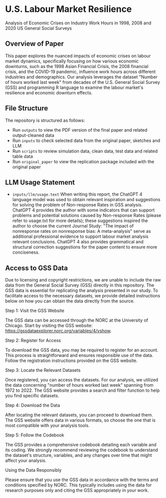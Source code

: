 # U.S. Labour Market Resilience
Analysis of Economic Crises on Industry Work Hours in 1998, 2008 and 2020 US General Social Surveys

## Overview of Paper
This paper explores the nuanced impacts of economic crises on labour market dynamics, specifically focusing on how various economic downturns, such as the 1998 Asian Financial Crisis, the 2008 financial crisis, and the COVID-19 pandemic, influence work hours across different industries and demographics. Our analysis leverages the dataset "Number of hours worked last week" from decades of the U.S. General Social Survey (GSS) and programming R language to examine the labour market's resilience and economic downturn effects.

## File Structure
The repository is structured as follows:

- Run `outputs` to view the PDF version of the final paper and related output-cleaned data
- Run `inputs` to check selected data from the original paper, sketches and LLM
- Run `scripts` to review simulation data, clean data, test data and related table data
- Run `original_paper` to view the replication package included with the original paper

## LLM Usage Statement
- `inputs/llm/usage.text` When writing this report, the ChatGPT 4 language model was used to obtain relevant inspiration and suggestions for solving the problem of Non-response Rates in GSS analysis. ChatGPT 4 provides the author with some indicators that can support problems and potential solutions caused by Non-response Rates (please refer to usage.txt for more details); these suggestions inspired the author to choose the current Journal Study: "The impact of nonresponse rates on nonresponse bias: A meta-analysis" serve as additional professional evidence to support labour market analysis relevant conclusions. ChatGPT 4 also provides grammatical and structural correction suggestions for the paper content to ensure more conciseness.

## Access to GSS Data

Due to licensing and copyright restrictions, we are unable to include the raw data from the General Social Survey (GSS) directly in this repository. The GSS data is essential for replicating the analysis presented in our study. To facilitate access to the necessary datasets, we provide detailed instructions below on how you can obtain the data directly from the source.

Step 1: Visit the GSS Website

The GSS data can be accessed through the NORC at the University of Chicago. Start by visiting the GSS website: https://gssdataexplorer.norc.org/variables/4/vshow.

Step 2: Register for Access

To download the GSS data, you may be required to register for an account. This process is straightforward and ensures responsible use of the data. Follow the registration instructions provided on the GSS website.

Step 3: Locate the Relevant Datasets

Once registered, you can access the datasets. For our analysis, we utilized the data concerning "number of hours worked last week" spanning from 1972 to 2022. The GSS website provides a search and filter function to help you find specific datasets.

Step 4: Download the Data

After locating the relevant datasets, you can proceed to download them. The GSS website offers data in various formats, so choose the one that is most compatible with your analysis tools.

Step 5: Follow the Codebook

The GSS provides a comprehensive codebook detailing each variable and its coding. We strongly recommend reviewing the codebook to understand the dataset's structure, variables, and any changes over time that might affect your analysis.

Using the Data Responsibly

Please ensure that you use the GSS data in accordance with the terms and conditions specified by NORC. This typically includes using the data for research purposes only and citing the GSS appropriately in your work.
